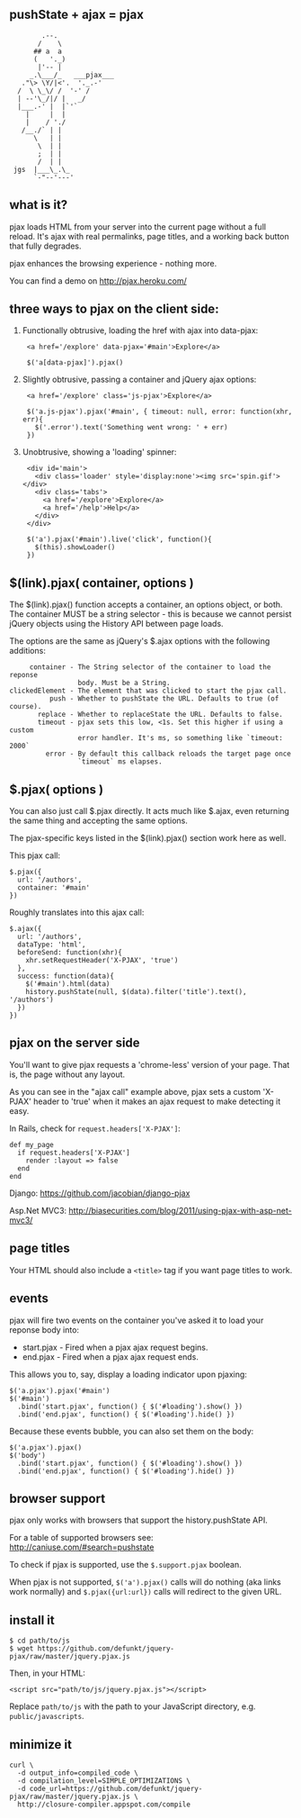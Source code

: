 ## pushState + ajax = pjax

            .--.
           /    \
          ## a  a
          (   '._)
           |'-- |
         _.\___/_   ___pjax___
       ."\> \Y/|<'.  '._.-'
      /  \ \_\/ /  '-' /
      | --'\_/|/ |   _/
      |___.-' |  |`'`
        |     |  |
        |    / './
       /__./` | |
          \   | |
           \  | |
           ;  | |
           /  | |
     jgs  |___\_.\_
          `-"--'---'


## what is it?

pjax loads HTML from your server into the current page
without a full reload. It's ajax with real permalinks,
page titles, and a working back button that fully degrades.

pjax enhances the browsing experience - nothing more.

You can find a demo on <http://pjax.heroku.com/>


## three ways to pjax on the client side:

1. Functionally obtrusive, loading the href with ajax into data-pjax:

        <a href='/explore' data-pjax='#main'>Explore</a>
    
        $('a[data-pjax]').pjax()


2. Slightly obtrusive, passing a container and jQuery ajax options:

        <a href='/explore' class='js-pjax'>Explore</a>
    
        $('a.js-pjax').pjax('#main', { timeout: null, error: function(xhr, err){
          $('.error').text('Something went wrong: ' + err)
        })


3. Unobtrusive, showing a 'loading' spinner:

        <div id='main'>
          <div class='loader' style='display:none'><img src='spin.gif'></div>
          <div class='tabs'>
            <a href='/explore'>Explore</a>
            <a href='/help'>Help</a>
          </div>
        </div>
    
        $('a').pjax('#main').live('click', function(){
          $(this).showLoader()
        })


## $(link).pjax( container, options )

The $(link).pjax() function accepts a container, an options object,
or both. The container MUST be a string selector - this is because we
cannot persist jQuery objects using the History API between page loads.

The options are the same as jQuery's $.ajax options with the
following additions:

         container - The String selector of the container to load the reponse
                     body. Must be a String.
    clickedElement - The element that was clicked to start the pjax call.
              push - Whether to pushState the URL. Defaults to true (of course).
           replace - Whether to replaceState the URL. Defaults to false.
           timeout - pjax sets this low, <1s. Set this higher if using a custom
                     error handler. It's ms, so something like `timeout: 2000`
             error - By default this callback reloads the target page once
                     `timeout` ms elapses.


## $.pjax( options )

You can also just call $.pjax directly. It acts much like $.ajax, even
returning the same thing and accepting the same options.

The pjax-specific keys listed in the $(link).pjax() section work here
as well.

This pjax call:

    $.pjax({
      url: '/authors',
      container: '#main'
    })

Roughly translates into this ajax call:

    $.ajax({
      url: '/authors',
      dataType: 'html',
      beforeSend: function(xhr){
        xhr.setRequestHeader('X-PJAX', 'true')
      },
      success: function(data){
        $('#main').html(data)
        history.pushState(null, $(data).filter('title').text(), '/authors')
      })
    })


## pjax on the server side

You'll want to give pjax requests a 'chrome-less' version of your page.
That is, the page without any layout.

As you can see in the "ajax call" example above, pjax sets a custom 'X-PJAX'
header to 'true' when it makes an ajax request to make detecting it easy.

In Rails, check for `request.headers['X-PJAX']`:

    def my_page
      if request.headers['X-PJAX']
        render :layout => false
      end
    end

Django: <https://github.com/jacobian/django-pjax>

Asp.Net MVC3: <http://biasecurities.com/blog/2011/using-pjax-with-asp-net-mvc3/>


## page titles

Your HTML should also include a `<title>` tag if you want page titles to work.


## events

pjax will fire two events on the container you've asked it to load your
reponse body into:

* start.pjax - Fired when a pjax ajax request begins.
* end.pjax   - Fired when a pjax ajax request ends.

This allows you to, say, display a loading indicator upon pjaxing:

    $('a.pjax').pjax('#main')
    $('#main')
      .bind('start.pjax', function() { $('#loading').show() })
      .bind('end.pjax', function() { $('#loading').hide() })

Because these events bubble, you can also set them on the body:

    $('a.pjax').pjax()
    $('body')
      .bind('start.pjax', function() { $('#loading').show() })
      .bind('end.pjax', function() { $('#loading').hide() })


## browser support

pjax only works with browsers that support the history.pushState API.

For a table of supported browsers see: <http://caniuse.com/#search=pushstate>

To check if pjax is supported, use the `$.support.pjax` boolean.

When pjax is not supported, `$('a').pjax()` calls will do nothing (aka links
work normally) and `$.pjax({url:url})` calls will redirect to the given URL.


## install it

    $ cd path/to/js
    $ wget https://github.com/defunkt/jquery-pjax/raw/master/jquery.pjax.js

Then, in your HTML:

    <script src="path/to/js/jquery.pjax.js"></script> 

Replace `path/to/js` with the path to your JavaScript directory,
e.g. `public/javascripts`.


## minimize it

    curl \
      -d output_info=compiled_code \
      -d compilation_level=SIMPLE_OPTIMIZATIONS \
      -d code_url=https://github.com/defunkt/jquery-pjax/raw/master/jquery.pjax.js \
      http://closure-compiler.appspot.com/compile
